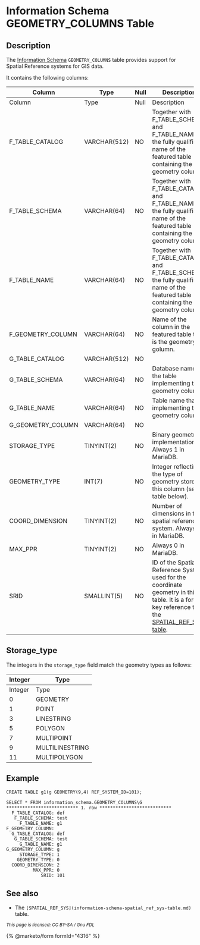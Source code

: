 
# Information Schema GEOMETRY_COLUMNS Table

## Description


The [Information Schema](../README.md) `GEOMETRY_COLUMNS` table provides support for Spatial Reference systems for GIS data.


It contains the following columns:



| Column | Type | Null | Description |
| --- | --- | --- | --- |
| Column | Type | Null | Description |
| F_TABLE_CATALOG | VARCHAR(512) | NO | Together with F_TABLE_SCHEMA and F_TABLE_NAME, the fully qualified name of the featured table containing the geometry column. |
| F_TABLE_SCHEMA | VARCHAR(64) | NO | Together with F_TABLE_CATALOG and F_TABLE_NAME, the fully qualified name of the featured table containing the geometry column. |
| F_TABLE_NAME | VARCHAR(64) | NO | Together with F_TABLE_CATALOG and F_TABLE_SCHEMA, the fully qualified name of the featured table containing the geometry column. |
| F_GEOMETRY_COLUMN | VARCHAR(64) | NO | Name of the column in the featured table that is the geometry golumn. |
| G_TABLE_CATALOG | VARCHAR(512) | NO |  |
| G_TABLE_SCHEMA | VARCHAR(64) | NO | Database name of the table implementing the geometry column. |
| G_TABLE_NAME | VARCHAR(64) | NO | Table name that is implementing the geometry column. |
| G_GEOMETRY_COLUMN | VARCHAR(64) | NO |  |
| STORAGE_TYPE | TINYINT(2) | NO | Binary geometry implementation. Always 1 in MariaDB. |
| GEOMETRY_TYPE | INT(7) | NO | Integer reflecting the type of geometry stored in this column (see table below). |
| COORD_DIMENSION | TINYINT(2) | NO | Number of dimensions in the spatial reference system. Always 2 in MariaDB. |
| MAX_PPR | TINYINT(2) | NO | Always 0 in MariaDB. |
| SRID | SMALLINT(5) | NO | ID of the Spatial Reference System used for the coordinate geometry in this table. It is a foreign key reference to the [SPATIAL_REF_SYS table](information-schema-spatial_ref_sys-table.md). |



## Storage_type


The integers in the `storage_type` field match the geometry types as follows:



| Integer | Type |
| --- | --- |
| Integer | Type |
| 0 | GEOMETRY |
| 1 | POINT |
| 3 | LINESTRING |
| 5 | POLYGON |
| 7 | MULTIPOINT |
| 9 | MULTILINESTRING |
| 11 | MULTIPOLYGON |



## Example


```
CREATE TABLE g1(g GEOMETRY(9,4) REF_SYSTEM_ID=101);

SELECT * FROM information_schema.GEOMETRY_COLUMNS\G
*************************** 1. row ***************************
  F_TABLE_CATALOG: def
   F_TABLE_SCHEMA: test
     F_TABLE_NAME: g1
F_GEOMETRY_COLUMN: 
  G_TABLE_CATALOG: def
   G_TABLE_SCHEMA: test
     G_TABLE_NAME: g1
G_GEOMETRY_COLUMN: g
     STORAGE_TYPE: 1
    GEOMETRY_TYPE: 0
  COORD_DIMENSION: 2
          MAX_PPR: 0
             SRID: 101
```

## See also


* The `[SPATIAL_REF_SYS](information-schema-spatial_ref_sys-table.md)` table.


<sub>_This page is licensed: CC BY-SA / Gnu FDL_</sub>


{% @marketo/form formId="4316" %}
